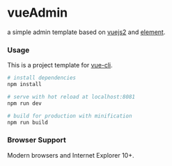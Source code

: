 # vueAdmin
a simple admin template based on [vuejs2](http://vuejs.org/) and [element](http://element.eleme.io/#/).

### Usage

This is a project template for [vue-cli](https://github.com/vuejs/vue-cli).

``` bash
# install dependencies
npm install

# serve with hot reload at localhost:8081
npm run dev

# build for production with minification
npm run build

```

### Browser Support

Modern browsers and Internet Explorer 10+.


